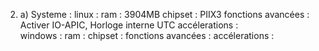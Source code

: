 2. a) Systeme : 
linux : 
    ram : 3904MB
    chipset : PIIX3
    fonctions avancées : Activer IO-APIC, Horloge interne UTC
    accélerations :  
windows :
    ram : 
    chipset :
    fonctions avancées :
    accélerations :


